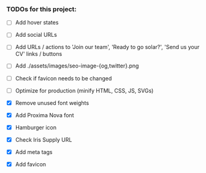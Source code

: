### TODOs for this project:

- [ ] Add hover states
- [ ] Add social URLs
- [ ] Add URLs / actions to 'Join our team', 'Ready to go solar?', 'Send us your CV' links / buttons
- [ ] Add ./assets/images/seo-image-{og,twitter}.png
- [ ] Check if favicon needs to be changed
- [ ] Optimize for production (minify HTML, CSS, JS, SVGs)

- [x] Remove unused font weights
- [x] Add Proxima Nova font
- [x] Hamburger icon
- [x] Check Iris Supply URL
- [x] Add meta tags
- [x] Add favicon